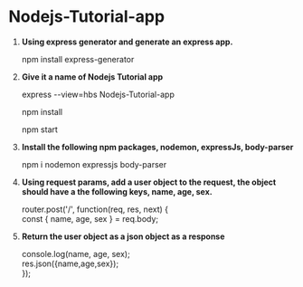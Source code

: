 # Nodejs-Tutorial-app

1. <b> Using express generator and generate an express app. </b>
    <p>npm install express-generator</p>

2. <b>Give it a name of Nodejs Tutorial app</b>
     <p>express --view=hbs Nodejs-Tutorial-app</p>
    <p>npm install</p>
    <p>npm start</p>

3. <b> Install the following npm packages, nodemon, expressJs, body-parser</b>
    <p>npm i nodemon expressjs body-parser</p>

4. <b>Using request params, add a user object to the request, the object should have a the following keys, name, age, sex.</b>
    <p>router.post('/', function(req, res, next) {<br>
     const { name, age, sex } = req.body;</p>

5. <b>Return the user object as a json object as a response</b>
    <p> console.log(name, age, sex);<br>
    res.json({name,age,sex});<br>
    });</p>
 